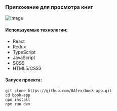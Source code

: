### Приложение для просмотра книг

![image](https://github.com/8Alex/book-app/assets/91260590/19cd2c58-3353-4576-8676-d2f39eb81083)

#### Используемые технологии:

- React
- Redux
- TypeScript
- JavaScript
- SCSS
- HTML5/CSS3

#### Запуск проекта:

```
git clone https://github.com/8Alex/book-app.git
cd book-app
npm install
npm run dev
```
